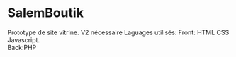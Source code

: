 # SalemBoutik

Prototype de site vitrine. V2 nécessaire
Laguages utilisés: 
Front: HTML CSS Javascript.  
Back:PHP
